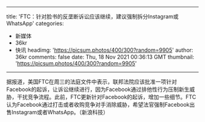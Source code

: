 
---
title: 'FTC：针对脸书的反垄断诉讼应该继续，建议强制拆分Instagram或WhatsApp'
categories: 
 - 新媒体
 - 36kr
 - 快讯
headimg: 'https://picsum.photos/400/300?random=9905'
author: 36kr
comments: false
date: Thu, 18 Nov 2021 00:36:13 GMT
thumbnail: 'https://picsum.photos/400/300?random=9905'
---

<div>   
据报道，美国FTC在周三的法庭文件中表示，联邦法院应该批准一项针对Facebook的起诉，让诉讼继续进行，因为Facebook通过排他性行为压制新生威胁，干扰竞争流程。此前，FTC更新针对Facebook的起诉，增加一些细节。FTC认为Facebook通过打击或者收购竞争对手消除威胁，希望法官强制Facebook出售Instagram或者WhatsApp。（新浪科技）  
</div>
            